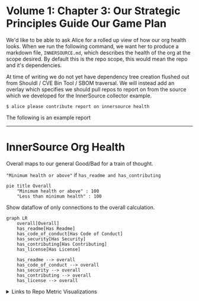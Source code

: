 # Volume 1: Chapter 3: Our Strategic Principles Guide Our Game Plan

We'd like to be able to ask Alice for a rolled up view of how our org
health looks. When we run the following command, we want her to
produce a markdown file, `INNERSOURCE.md`, which describes the health
of the org at the scope desired. By default this is the repo scope,
this would mean the repo and it's dependencies.

At time of writing we do not yet have dependency tree creation flushed
out from ShouldI / CVE Bin Tool / SBOM traversal. We will instead add
an overlay which specifies we should pull repos to report on from the
source which we developed for the InnerSource collector example.

```console
$ alice please contribute report on innersource health
```

The following is an example report

---

# InnerSource Org Health

Overall maps to our general Good/Bad for a train of thought.

`"Minimum health or above"` if `has_readme and has_contributing`

```mermaid
pie title Overall
    "Minimum health or above" : 100
    "Less than minimum health" : 100
```

Show dataflow of only connections to the overall calculation.

```mermaid
graph LR
    overall[Overall]
    has_readme[Has Readme]
    has_code_of_conduct[Has Code of Conduct]
    has_security[Has Security]
    has_contributing[Has Contributing]
    has_license[Has License]

    has_readme --> overall
    has_code_of_conduct --> overall
    has_security --> overall
    has_contributing --> overall
    has_license --> overall
```

<details>
<summary>Links to Repo Metric Visualizations</summary>

| Repo                           | Report URL                                         |
|--------------------------------|----------------------------------------------------|
| https://github.com/intel/dffml | https://chadig.com/did/repo/github.com/intel/dffml |
| https://github.com/intel/dffml | https://nahdig.com/did/repo/github.com/intel/dffml |

</details>